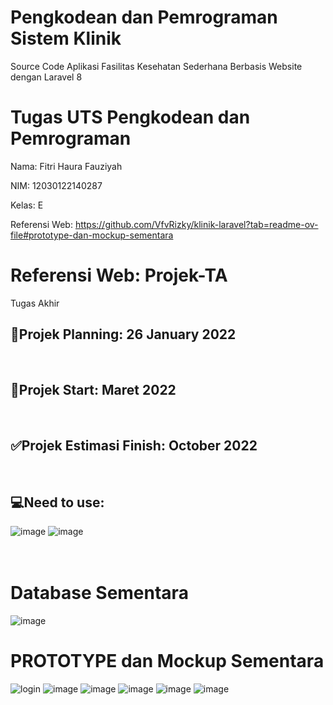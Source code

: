 # Pengkodean dan Pemrograman Sistem Klinik 
Source Code Aplikasi Fasilitas Kesehatan Sederhana Berbasis Website dengan Laravel 8
# Tugas UTS Pengkodean dan Pemrograman 
Nama: Fitri Haura Fauziyah

NIM: 12030122140287

Kelas: E

Referensi Web: https://github.com/VfvRizky/klinik-laravel?tab=readme-ov-file#prototype-dan-mockup-sementara
# Referensi Web: Projek-TA
Tugas Akhir
<br/>
## 🛑Projek Planning: 26 January 2022
<br/>

## 🔰Projek Start: Maret 2022
<br/>

## ✅Projek Estimasi Finish: October 2022
<br/>

## 💻Need to use:
![image](https://user-images.githubusercontent.com/73746365/173214119-b2b243e6-3c53-4372-a244-507ddcc58f8f.png)
![image](https://user-images.githubusercontent.com/73746365/173214276-690300ff-3541-4ba9-9de7-5dd75230ccf7.png)
<br/>
<br/>
<br/>

# Database Sementara
![image](https://user-images.githubusercontent.com/73746365/193379611-2040b141-275f-4cef-8ac4-d6e67f4e012c.png)

# PROTOTYPE dan Mockup Sementara
![login](https://user-images.githubusercontent.com/73746365/158311492-b93f8117-6eaa-4ddd-aae4-9b8a95684b38.png)
![image](https://user-images.githubusercontent.com/73746365/193379210-cf9f6511-598e-4867-a4ff-92f5dcffbb44.png)
![image](https://user-images.githubusercontent.com/73746365/193379427-89fa6d3f-57ef-4933-ba80-8c6b7124f3b6.png)
![image](https://user-images.githubusercontent.com/73746365/193379256-f960324d-b61c-492a-a409-4fb568cff848.png)
![image](https://user-images.githubusercontent.com/73746365/193379266-f43d2d22-8f8f-4531-a509-736d39f9d337.png)
![image](https://user-images.githubusercontent.com/73746365/193379449-c468d36a-82e6-4c90-bc46-d534859f0853.png)


